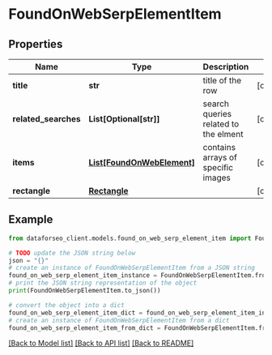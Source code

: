 # FoundOnWebSerpElementItem


## Properties

Name | Type | Description | Notes
------------ | ------------- | ------------- | -------------
**title** | **str** | title of the row | [optional] 
**related_searches** | **List[Optional[str]]** | search queries related to the elment | [optional] 
**items** | [**List[FoundOnWebElement]**](FoundOnWebElement.md) | contains arrays of specific images | [optional] 
**rectangle** | [**Rectangle**](Rectangle.md) |  | [optional] 

## Example

```python
from dataforseo_client.models.found_on_web_serp_element_item import FoundOnWebSerpElementItem

# TODO update the JSON string below
json = "{}"
# create an instance of FoundOnWebSerpElementItem from a JSON string
found_on_web_serp_element_item_instance = FoundOnWebSerpElementItem.from_json(json)
# print the JSON string representation of the object
print(FoundOnWebSerpElementItem.to_json())

# convert the object into a dict
found_on_web_serp_element_item_dict = found_on_web_serp_element_item_instance.to_dict()
# create an instance of FoundOnWebSerpElementItem from a dict
found_on_web_serp_element_item_from_dict = FoundOnWebSerpElementItem.from_dict(found_on_web_serp_element_item_dict)
```
[[Back to Model list]](../README.md#documentation-for-models) [[Back to API list]](../README.md#documentation-for-api-endpoints) [[Back to README]](../README.md)


